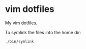 vim dotfiles
============

My vim dotfiles.

To symlink the files into the home dir:

    ./bin/symlink
